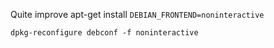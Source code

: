 

Quite improve apt-get install
`DEBIAN_FRONTEND=noninteractive`
```
dpkg-reconfigure debconf -f noninteractive
```
<!--stackedit_data:
eyJoaXN0b3J5IjpbLTEwNzMyNTI3NzRdfQ==
-->